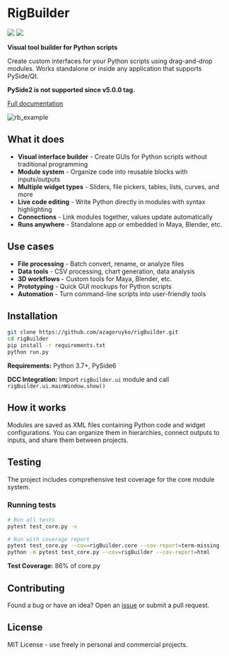 # RigBuilder

<div>
<img src="https://img.shields.io/github/v/release/azagoruyko/rigBuilder?logoColor=green&color=green"/>
<a href="https://github.com/azagoruyko/rigBuilder/wiki/Documentation">
  <img src="https://img.shields.io/badge/docs-here-blue?label=docs"/>
</a>
</div>

**Visual tool builder for Python scripts**

Create custom interfaces for your Python scripts using drag-and-drop modules. Works standalone or inside any application that supports PySide/Qt.

**PySide2 is not supported since v5.0.0 tag.**

<a href="https://github.com/azagoruyko/rigBuilder/wiki/Documentation">Full documentation</a>


![rb_example](https://github.com/user-attachments/assets/51961be9-ae99-4fae-aa70-1080305c286d)

## What it does

- **Visual interface builder** - Create GUIs for Python scripts without traditional programming
- **Module system** - Organize code into reusable blocks with inputs/outputs  
- **Multiple widget types** - Sliders, file pickers, tables, lists, curves, and more
- **Live code editing** - Write Python directly in modules with syntax highlighting
- **Connections** - Link modules together, values update automatically
- **Runs anywhere** - Standalone app or embedded in Maya, Blender, etc.

## Use cases

- **File processing** - Batch convert, rename, or analyze files
- **Data tools** - CSV processing, chart generation, data analysis  
- **3D workflows** - Custom tools for Maya, Blender, etc.
- **Prototyping** - Quick GUI mockups for Python scripts
- **Automation** - Turn command-line scripts into user-friendly tools


## Installation

```bash
git clone https://github.com/azagoruyko/rigBuilder.git
cd rigBuilder
pip install -r requirements.txt
python run.py
```

**Requirements:** Python 3.7+, PySide6

**DCC Integration:** Import `rigBuilder.ui` module and call `rigBuilder.ui.mainWindow.show()`

## How it works

Modules are saved as XML files containing Python code and widget configurations. You can organize them in hierarchies, connect outputs to inputs, and share them between projects.

## Testing

The project includes comprehensive test coverage for the core module system.

### Running tests

```bash
# Run all tests
pytest test_core.py -v

# Run with coverage report
pytest test_core.py --cov=rigBuilder.core --cov-report=term-missing
python -m pytest test_core.py --cov=rigBuilder --cov-report=html
```

**Test Coverage:** 86% of core.py

## Contributing

Found a bug or have an idea? Open an [issue](../../issues) or submit a pull request.

## License

MIT License - use freely in personal and commercial projects.
